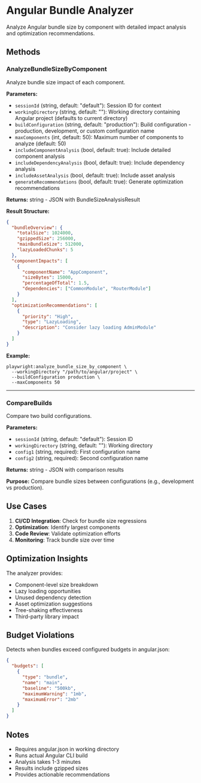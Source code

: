 # Angular Bundle Analyzer

Analyze Angular bundle size by component with detailed impact analysis and optimization recommendations.

## Methods

### AnalyzeBundleSizeByComponent
Analyze bundle size impact of each component.

**Parameters:**
- `sessionId` (string, default: "default"): Session ID for context
- `workingDirectory` (string, default: ""): Working directory containing Angular project (defaults to current directory)
- `buildConfiguration` (string, default: "production"): Build configuration - production, development, or custom configuration name
- `maxComponents` (int, default: 50): Maximum number of components to analyze (default: 50)
- `includeComponentAnalysis` (bool, default: true): Include detailed component analysis
- `includeDependencyAnalysis` (bool, default: true): Include dependency analysis
- `includeAssetAnalysis` (bool, default: true): Include asset analysis
- `generateRecommendations` (bool, default: true): Generate optimization recommendations

**Returns:** string - JSON with BundleSizeAnalysisResult

**Result Structure:**
```json
{
  "bundleOverview": {
    "totalSize": 1024000,
    "gzippedSize": 256000,
    "mainBundleSize": 512000,
    "lazyLoadedChunks": 5
  },
  "componentImpacts": [
    {
      "componentName": "AppComponent",
      "sizeBytes": 15000,
      "percentageOfTotal": 1.5,
      "dependencies": ["CommonModule", "RouterModule"]
    }
  ],
  "optimizationRecommendations": [
    {
      "priority": "High",
      "type": "LazyLoading",
      "description": "Consider lazy loading AdminModule"
    }
  ]
}
```

**Example:**
```
playwright:analyze_bundle_size_by_component \
  --workingDirectory "/path/to/angular/project" \
  --buildConfiguration production \
  --maxComponents 50
```

---

### CompareBuilds
Compare two build configurations.

**Parameters:**
- `sessionId` (string, default: "default"): Session ID
- `workingDirectory` (string, default: ""): Working directory
- `config1` (string, required): First configuration name
- `config2` (string, required): Second configuration name

**Returns:** string - JSON with comparison results

**Purpose:**
Compare bundle sizes between configurations (e.g., development vs production).

## Use Cases

1. **CI/CD Integration**: Check for bundle size regressions
2. **Optimization**: Identify largest components
3. **Code Review**: Validate optimization efforts
4. **Monitoring**: Track bundle size over time

## Optimization Insights

The analyzer provides:
- Component-level size breakdown
- Lazy loading opportunities
- Unused dependency detection
- Asset optimization suggestions
- Tree-shaking effectiveness
- Third-party library impact

## Budget Violations

Detects when bundles exceed configured budgets in angular.json:
```json
{
  "budgets": [
    {
      "type": "bundle",
      "name": "main",
      "baseline": "500kb",
      "maximumWarning": "1mb",
      "maximumError": "2mb"
    }
  ]
}
```

## Notes

- Requires angular.json in working directory
- Runs actual Angular CLI build
- Analysis takes 1-3 minutes
- Results include gzipped sizes
- Provides actionable recommendations
